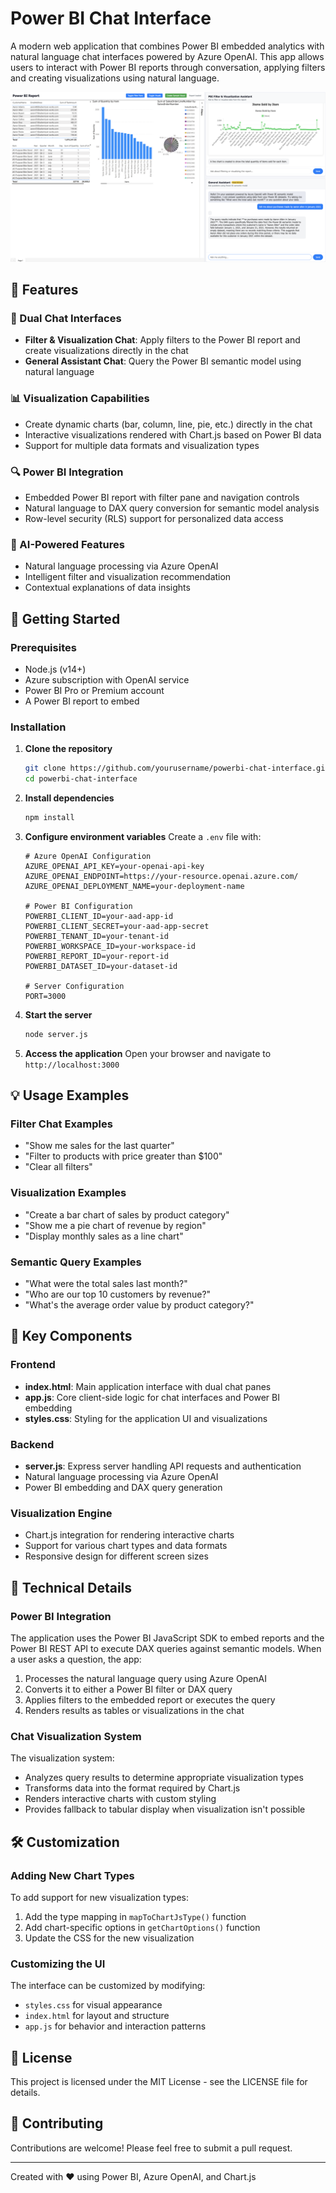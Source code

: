# Power BI Chat Interface

A modern web application that combines Power BI embedded analytics with natural language chat interfaces powered by Azure OpenAI. This app allows users to interact with Power BI reports through conversation, applying filters and creating visualizations using natural language.

![Power BI Chat Interface](/image/screencappbi.png)

## 🌟 Features

### 💬 Dual Chat Interfaces
- **Filter & Visualization Chat**: Apply filters to the Power BI report and create visualizations directly in the chat
- **General Assistant Chat**: Query the Power BI semantic model using natural language

### 📊 Visualization Capabilities
- Create dynamic charts (bar, column, line, pie, etc.) directly in the chat
- Interactive visualizations rendered with Chart.js based on Power BI data
- Support for multiple data formats and visualization types

### 🔍 Power BI Integration
- Embedded Power BI report with filter pane and navigation controls
- Natural language to DAX query conversion for semantic model analysis
- Row-level security (RLS) support for personalized data access

### 🧠 AI-Powered Features
- Natural language processing via Azure OpenAI
- Intelligent filter and visualization recommendation
- Contextual explanations of data insights

## 🚀 Getting Started

### Prerequisites
- Node.js (v14+)
- Azure subscription with OpenAI service
- Power BI Pro or Premium account
- A Power BI report to embed

### Installation

1. **Clone the repository**
   ```bash
   git clone https://github.com/yourusername/powerbi-chat-interface.git
   cd powerbi-chat-interface
   ```

2. **Install dependencies**
   ```bash
   npm install
   ```

3. **Configure environment variables**
   Create a `.env` file with:
   ```
   # Azure OpenAI Configuration
   AZURE_OPENAI_API_KEY=your-openai-api-key
   AZURE_OPENAI_ENDPOINT=https://your-resource.openai.azure.com/
   AZURE_OPENAI_DEPLOYMENT_NAME=your-deployment-name
   
   # Power BI Configuration
   POWERBI_CLIENT_ID=your-aad-app-id
   POWERBI_CLIENT_SECRET=your-aad-app-secret
   POWERBI_TENANT_ID=your-tenant-id
   POWERBI_WORKSPACE_ID=your-workspace-id
   POWERBI_REPORT_ID=your-report-id
   POWERBI_DATASET_ID=your-dataset-id
   
   # Server Configuration
   PORT=3000
   ```

4. **Start the server**
   ```bash
   node server.js
   ```

5. **Access the application**
   Open your browser and navigate to `http://localhost:3000`

## 💡 Usage Examples

### Filter Chat Examples
- "Show me sales for the last quarter"
- "Filter to products with price greater than $100"
- "Clear all filters"

### Visualization Examples
- "Create a bar chart of sales by product category"
- "Show me a pie chart of revenue by region"
- "Display monthly sales as a line chart"

### Semantic Query Examples
- "What were the total sales last month?"
- "Who are our top 10 customers by revenue?"
- "What's the average order value by product category?"

## 🧩 Key Components

### Frontend
- **index.html**: Main application interface with dual chat panes
- **app.js**: Core client-side logic for chat interfaces and Power BI embedding
- **styles.css**: Styling for the application UI and visualizations

### Backend
- **server.js**: Express server handling API requests and authentication
- Natural language processing via Azure OpenAI
- Power BI embedding and DAX query generation

### Visualization Engine
- Chart.js integration for rendering interactive charts
- Support for various chart types and data formats
- Responsive design for different screen sizes

## 🔧 Technical Details

### Power BI Integration
The application uses the Power BI JavaScript SDK to embed reports and the Power BI REST API to execute DAX queries against semantic models. When a user asks a question, the app:

1. Processes the natural language query using Azure OpenAI
2. Converts it to either a Power BI filter or DAX query
3. Applies filters to the embedded report or executes the query
4. Renders results as tables or visualizations in the chat

### Chat Visualization System
The visualization system:
- Analyzes query results to determine appropriate visualization types
- Transforms data into the format required by Chart.js
- Renders interactive charts with custom styling
- Provides fallback to tabular display when visualization isn't possible



## 🛠️ Customization

### Adding New Chart Types
To add support for new visualization types:
1. Add the type mapping in `mapToChartJsType()` function
2. Add chart-specific options in `getChartOptions()` function
3. Update the CSS for the new visualization

### Customizing the UI
The interface can be customized by modifying:
- `styles.css` for visual appearance
- `index.html` for layout and structure
- `app.js` for behavior and interaction patterns

## 📝 License

This project is licensed under the MIT License - see the LICENSE file for details.

## 👥 Contributing

Contributions are welcome! Please feel free to submit a pull request.


---

Created with ❤️ using Power BI, Azure OpenAI, and Chart.js